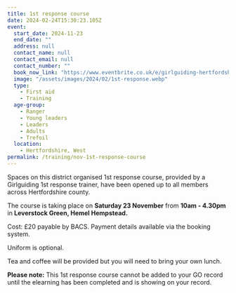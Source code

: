 ```yaml
---
title: 1st response course
date: 2024-02-24T15:30:23.105Z
event:
  start_date: 2024-11-23
  end_date: ""
  address: null
  contact_name: null
  contact_email: null
  contact_number: ""
  book_now_link: "https://www.eventbrite.co.uk/e/girlguiding-hertfordshire-1st-response-course-tickets-834625666837"
  image: "/assets/images/2024/02/1st-response.webp"
  type:
    - First aid
    - Training
  age-group:
    - Ranger
    - Young leaders
    - Leaders
    - Adults
    - Trefoil
  location:
    - Hertfordshire, West
permalink: /training/nov-1st-response-course
---
```

Spaces on this district organised 1st response course, provided by a Girlguiding 1st response trainer, have been opened up to all members across Hertfordshire county.

The course is taking place on **Saturday 23 November** from **10am - 4.30pm** in **Leverstock Green, Hemel Hempstead.**

Cost: £20 payable by BACS. Payment details available via the booking system.

Uniform is optional.

Tea and coffee will be provided but you will need to bring your own lunch.

**Please note:** This 1st response course cannot be added to your GO record until the elearning has been completed and is showing on your record.
